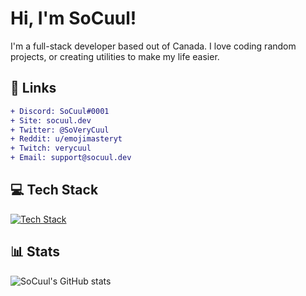 # Hi, I'm SoCuul!

I'm a full-stack developer based out of Canada. I love coding random projects, or creating utilities to make my life easier.

## 📩 Links
```diff
+ Discord: SoCuul#0001
+ Site: socuul.dev
+ Twitter: @SoVeryCuul
+ Reddit: u/emojimasteryt
+ Twitch: verycuul
+ Email: support@socuul.dev
```

## 💻 Tech Stack
[![Tech Stack](https://skillicons.dev/icons?i=js,html,css,nodejs,vue,express,mongodb,git,nginx,netlify,vscode,vite,cloudflare,discord)](https://skillicons.dev)

## 📊 Stats
![SoCuul's GitHub stats](https://github-readme-stats.vercel.app/api?username=socuul&show_icons=true&theme=gotham)
